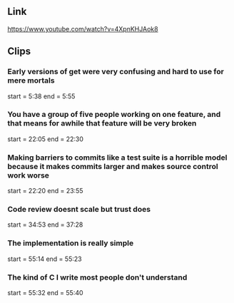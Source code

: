 ## Link
https://www.youtube.com/watch?v=4XpnKHJAok8

## Clips

### Early versions of get were very confusing and hard to use for mere mortals
start = 5:38
end = 5:55

### You have a group of five people working on one feature, and that means for awhile that feature will be very broken
start = 22:05
end = 22:30

### Making barriers to commits like a test suite is a horrible model because it makes commits larger and makes source control work worse
start = 22:20
end = 23:55

### Code review doesnt scale but trust does
start = 34:53
end = 37:28

### The implementation is really simple
start = 55:14
end = 55:23

### The kind of C I write most people don't understand
start = 55:32
end = 55:40


